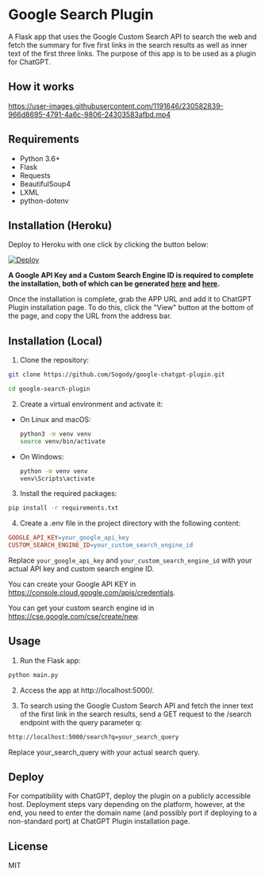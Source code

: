 # Google Search Plugin

A Flask app that uses the Google Custom Search API to search the web and fetch the summary for five first links in the search results as well as inner text of the first three links. The purpose of this app is to be used as a plugin for ChatGPT. 

## How it works

https://user-images.githubusercontent.com/1191646/230582839-966d8695-4791-4a6c-9806-24303583afbd.mp4


## Requirements

- Python 3.6+
- Flask
- Requests
- BeautifulSoup4
- LXML
- python-dotenv

## Installation (Heroku)

Deploy to Heroku with one click by clicking the button below: 

[![Deploy](https://www.herokucdn.com/deploy/button.svg)](https://heroku.com/deploy?template=https://github.com/outrcore/google-chatgpt-plugin)

**A Google API Key and a Custom Search Engine ID is required to complete the installation, both of which can be generated [here](https://console.cloud.google.com/apis/credentials) and [here](https://cse.google.com/cse/create/new).**

Once the installation is complete, grab the APP URL and add it to ChatGPT Plugin installation page. To do this, click the "View" button at the bottom of the page, and copy the URL from the address bar.

## Installation (Local)

1. Clone the repository:

```bash
git clone https://github.com/Sogody/google-chatgpt-plugin.git

cd google-search-plugin
```

2. Create a virtual environment and activate it:

- On Linux and macOS:

  ```bash
  python3 -m venv venv
  source venv/bin/activate
  ```

- On Windows:

  ```bash
  python -m venv venv
  venv\Scripts\activate
  ```

3. Install the required packages:

```bash
pip install -r requirements.txt
```

4. Create a .env file in the project directory with the following content:

```makefile
GOOGLE_API_KEY=your_google_api_key
CUSTOM_SEARCH_ENGINE_ID=your_custom_search_engine_id
```

Replace `your_google_api_key` and `your_custom_search_engine_id` with your actual API key and custom search engine ID.

You can create your Google API KEY in https://console.cloud.google.com/apis/credentials.

You can get your custom search engine id in https://cse.google.com/cse/create/new.

## Usage

1. Run the Flask app:

```bash
python main.py
```

2. Access the app at http://localhost:5000/.

3. To search using the Google Custom Search API and fetch the inner text of the first link in the search results, send a GET request to the /search endpoint with the query parameter q:

```bash
http://localhost:5000/search?q=your_search_query
```

Replace your_search_query with your actual search query.

## Deploy

For compatibility with ChatGPT, deploy the plugin on a publicly accessible host. Deployment steps vary depending on the platform, however, at the end, you need to enter the domain name (and possibly port if deploying to a non-standard port) at ChatGPT Plugin installation page.

## License
MIT
